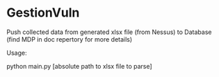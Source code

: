 # GestionVuln

Push collected data from generated xlsx file (from Nessus) to Database (find MDP in doc repertory for more details)

Usage:

python main.py [absolute path to xlsx file to parse]

